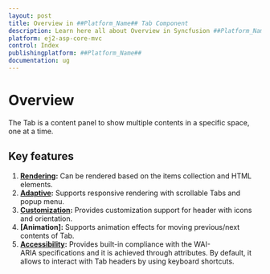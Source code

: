 ```yaml
---
layout: post
title: Overview in ##Platform_Name## Tab Component
description: Learn here all about Overview in Syncfusion ##Platform_Name## Tab component of Syncfusion Essential JS 2 and more.
platform: ej2-asp-core-mvc
control: Index
publishingplatform: ##Platform_Name##
documentation: ug
---
```


# Overview

The Tab is a content panel to show multiple contents in a specific space, one at a time.

## Key features

1. **[Rendering](../getting-started/):** Can be rendered based on the items collection and HTML elements.
2. **[Adaptive](./responsive-modes/):** Supports responsive rendering with scrollable Tabs and popup menu.
3. **[Customization](./header/):** Provides customization support for header with icons and orientation.
4. **[Animation]:** Supports animation effects for moving previous/next contents of Tab.
5. **[Accessibility](./accessibility/):** Provides built-in compliance with the WAI-ARIA specifications and it is achieved through attributes.
 By default, it allows to interact with Tab headers by using keyboard shortcuts.